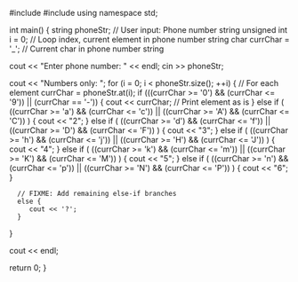 
#include <iostream>
#include <string>
using namespace std;

int main() {
   string phoneStr;       // User input: Phone number string
   unsigned int i = 0;   // Loop index, current element in phone number string
   char currChar = '_';  // Current char in phone number string
   
   cout << "Enter phone number: " << endl;
   cin >> phoneStr;
   
   cout << "Numbers only: ";
   for (i = 0; i < phoneStr.size(); ++i) { // For each element
      currChar = phoneStr.at(i);
      if (((currChar >= '0') && (currChar <= '9')) || (currChar == '-')) {
         cout << currChar; // Print element as is
      }
      else if ( ((currChar >= 'a') && (currChar <= 'c')) ||
                ((currChar >= 'A') && (currChar <= 'C')) ) {
         cout << "2";
      }
      else if ( ((currChar >= 'd') && (currChar <= 'f')) ||
                ((currChar >= 'D') && (currChar <= 'F')) ) {
         cout << "3";
      }
      else if ( ((currChar >= 'h') && (currChar <= 'j')) ||
                ((currChar >= 'H') && (currChar <= 'J')) ) {
         cout << "4";
      }
      else if ( ((currChar >= 'k') && (currChar <= 'm')) ||
                ((currChar >= 'K') && (currChar <= 'M')) ) {
         cout << "5";
      }
      else if ( ((currChar >= 'n') && (currChar <= 'p')) ||
                ((currChar >= 'N') && (currChar <= 'P')) ) {
         cout << "6";
      }
      
      // FIXME: Add remaining else-if branches
      else {
         cout << '?';
      }
   }
   
   cout << endl;
   
   return 0;
}

